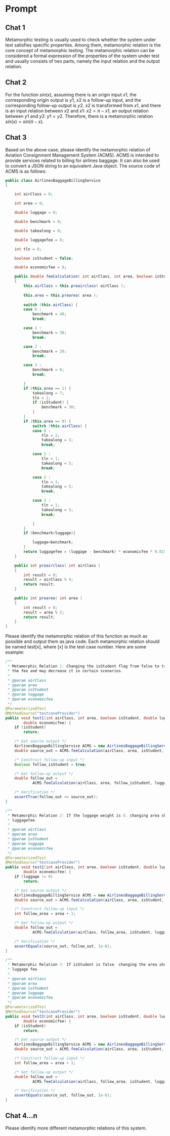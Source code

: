 # Prompt

## Chat 1

Metamorphic testing is usually used to check whether the system under test satisfies specific properties. Among them, metamorphic relation is the core concept of metamorphic testing. The metamorphic relation can be considered a formal expression of the properties of the system under test and usually consists of two parts, namely the input relation and the output relation.

## Chat 2

For the function $sin(x)$, assuming there is an origin input $x1$, the corresponding origin output is $y1$, $x2$ is a follow-up input, and the corresponding follow-up output is $y2$. $x2$ is transformed from $x1$, and there is an input relation between $x2$ and $x1$: $x2=\pi-x1$, an output relation between $y1$ and $y2$: $y1=y2$. Therefore, there is a metamorphic relation $sin(x)=sin(\pi-x)$.

## Chat 3

Based on the above case, please identify the metamorphic relation of Aviation Consignment Management System (ACMS). ACMS is intended to provide services related to billing for airlines baggage. It can also be used to convert a JSON string to an equivalent Java object. The source code of ACMS is as follows:

```java
public class AirlinesBaggageBillingService
{

    int airClass = 0;

    int area = 0;

    double luggage = 0;

    double benchmark = 0;

    double takealong = 0;

    double luggagefee = 0;

    int tln = 0;

    boolean isStudent = false;

    double economicfee = 0;

    public double feeCalculation( int airClass, int area, boolean isStudent, double luggage, double economicfee )
    {
        this.airClass = this.preairclass( airClass );
        
        this.area = this.prearea( area );
        
        switch (this.airClass) {
        case 0 :
            benchmark = 40;
            break;

        case 1 :
            benchmark = 30;
            break;

        case 2 :
            benchmark = 20;
            break;

        case 3 :
            benchmark = 0;
            break;

        }
        if (this.area == 1) {
            takealong = 7;
            tln = 1;
            if (isStudent) {
                benchmark = 30;
            }
        }
        if (this.area == 0) {
            switch (this.airClass) {
            case 0 :
                tln = 2;
                takealong = 5;
                break;

            case 1 :
                tln = 1;
                takealong = 5;
                break;

            case 2 :
                tln = 1;
                takealong = 5;
                break;

            case 3 :
                tln = 1;
                takealong = 5;
                break;

            }
        }
        if (benchmark>luggage){ 

        	luggage=benchmark;
        }
        return luggagefee = (luggage - benchmark) * economicfee * 0.015;
    }

    public int preairclass( int airClass )
    {
        int result = 0;
        result = airClass % 4;
        return result;
    }

    public int prearea( int area )
    {
        int result = 0;
        result = area % 2;
        return result;
    }
}
```

Please identify the metamorphic relation of this function as much as possible and output them as java code. Each metamorphic relation should be named test[x], where [x] is the test case number. Here are some example:

```java
/**
 * Metamorphic Relation 1: Changing the isStudent flag from false to true should not increase
 * the fee and may decrease it in certain scenarios.
 *
 * @param airClass
 * @param area
 * @param isStudent
 * @param luggage
 * @param economicfee
 */
@ParameterizedTest
@MethodSource("testcaseProvider")
public void test1(int airClass, int area, boolean isStudent, double luggage,
        double economicfee) {
    if (isStudent)
        return;

    /* Get source output */
    AirlinesBaggageBillingService ACMS = new AirlinesBaggageBillingService();
    double source_out = ACMS.feeCalculation(airClass, area, isStudent, luggage, economicfee);

    /* Construct follow-up input */
    Boolean follow_isStudent = true;

    /* Get follow-up output */
    double follow_out =
            ACMS.feeCalculation(airClass, area, follow_isStudent, luggage, economicfee);

    /* Verification */
    assertTrue(follow_out <= source_out);
}

/**
 * Metamorphic Relation 2: If the luggage weight is 0, changing area should not affect the
 * luggagefee.
 *
 * @param airClass
 * @param area
 * @param isStudent
 * @param luggage
 * @param economicfee
 */
@ParameterizedTest
@MethodSource("testcaseProvider")
public void test2(int airClass, int area, boolean isStudent, double luggage,
        double economicfee) {
    if (luggage != 0)
        return;

    /* Get source output */
    AirlinesBaggageBillingService ACMS = new AirlinesBaggageBillingService();
    double source_out = ACMS.feeCalculation(airClass, area, isStudent, luggage, economicfee);

    /* Construct follow-up input */
    int follow_area = area + 1;

    /* Get follow-up output */
    double follow_out =
            ACMS.feeCalculation(airClass, follow_area, isStudent, luggage, economicfee);

    /* Verification */
    assertEquals(source_out, follow_out, 1e-6);
}

/**
 * Metamorphic Relation 3: If isStudent is false, changing the area should not affect the
 * luggage fee.
 *
 * @param airClass
 * @param area
 * @param isStudent
 * @param luggage
 * @param economicfee
 */
@ParameterizedTest
@MethodSource("testcaseProvider")
public void test3(int airClass, int area, boolean isStudent, double luggage,
        double economicfee) {
    if (isStudent)
        return;

    /* Get source output */
    AirlinesBaggageBillingService ACMS = new AirlinesBaggageBillingService();
    double source_out = ACMS.feeCalculation(airClass, area, isStudent, luggage, economicfee);

    /* Construct follow-up input */
    int follow_area = area + 1;

    /* Get follow-up output */
    double follow_out =
            ACMS.feeCalculation(airClass, follow_area, isStudent, luggage, economicfee);

    /* Verification */
    assertEquals(source_out, follow_out, 1e-6);
}
```

## Chat 4...n

Please identify more different metamorphic relations of this system.